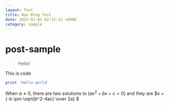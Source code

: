 ```yaml
---
layout: Test
title: New Blog Test
date: 2022-01-02 02:15:23 +0900
category: sample
---
```

# post-sample
> Hello!

This is code
```ruby
print 'hello world'
```

When $a \ne 0$, there are two solutions to $(ax^2 + bx + c = 0)$ and they are 
$x = {-b \pm \sqrt{b^2-4ac} \over 2a} $
